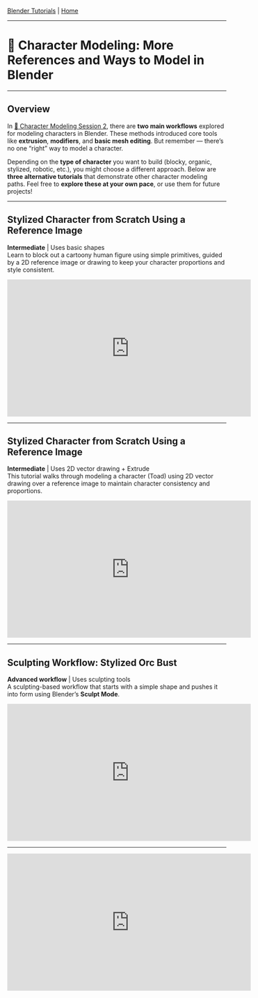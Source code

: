[Blender Tutorials](README.md) | [Home](../../README.md)

-------------------------------------------------------------------------------

# 👾 Character Modeling: More References and Ways to Model in Blender

---

## Overview

In [👾 Character Modeling Session 2](9_Character_Modeling_Session_2.md), there are **two main workflows** explored for modeling characters in Blender. These methods introduced core tools like **extrusion**, **modifiers**, and **basic mesh editing**. But remember — there’s no one “right” way to model a character.

Depending on the **type of character** you want to build (blocky, organic, stylized, robotic, etc.), you might choose a different approach. Below are **three alternative tutorials** that demonstrate other character modeling paths. Feel free to **explore these at your own pace**, or use them for future projects!

---

## Stylized Character from Scratch Using a Reference Image  
**Intermediate** | Uses basic shapes  
Learn to block out a cartoony human figure using simple primitives, guided by a 2D reference image or drawing to keep your character proportions and style consistent.

<iframe width="560" height="315" src="https://www.youtube.com/embed/sbCW0Cs7aI8?si=LzK3esa4KXE6vwvm" title="YouTube video player" frameborder="0" allow="accelerometer; autoplay; clipboard-write; encrypted-media; gyroscope; picture-in-picture; web-share" referrerpolicy="strict-origin-when-cross-origin" allowfullscreen></iframe>

---

## Stylized Character from Scratch Using a Reference Image  
**Intermediate** | Uses 2D vector drawing + Extrude  
This tutorial walks through modeling a character (Toad) using 2D vector drawing over a reference image to maintain character consistency and proportions.

<iframe width="560" height="315" src="https://www.youtube.com/embed/bwK7uk-A1y4?si=d94WI1CtOS3p7BDE" title="YouTube video player" frameborder="0" allow="accelerometer; autoplay; clipboard-write; encrypted-media; gyroscope; picture-in-picture; web-share" referrerpolicy="strict-origin-when-cross-origin" allowfullscreen></iframe>

---

## Sculpting Workflow: Stylized Orc Bust  
**Advanced workflow** | Uses sculpting tools  
A sculpting-based workflow that starts with a simple shape and pushes it into form using Blender’s **Sculpt Mode**.  

<iframe width="560" height="315" src="https://www.youtube.com/embed/Lxem4yMs5Dg?si=6bSJvoX63ijdHWy5" title="YouTube video player" frameborder="0" allow="accelerometer; autoplay; clipboard-write; encrypted-media; gyroscope; picture-in-picture; web-share" referrerpolicy="strict-origin-when-cross-origin" allowfullscreen></iframe>

---

<iframe width="560" height="315" src="https://www.youtube.com/embed/CBJp82tlR3M?si=2zG-vW9GZdyLETNL" title="YouTube video player" frameborder="0" allow="accelerometer; autoplay; clipboard-write; encrypted-media; gyroscope; picture-in-picture; web-share" referrerpolicy="strict-origin-when-cross-origin" allowfullscreen></iframe>
